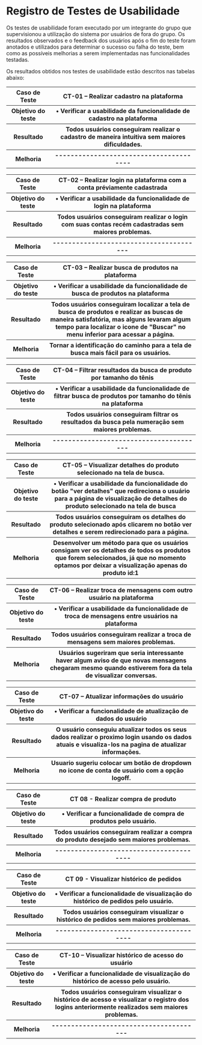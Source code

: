 # Registro de Testes de Usabilidade

Os testes de usabilidade foram executado por um integrante do grupo que supervisionou a utilização do sistema por usuários de fora do grupo. Os resultados observados e o feedback dos usuários após o fim do teste foram anotados e utilizados para determinar o sucesso ou falha do teste, bem como as possíveis melhorias a serem implementadas nas funcionalidades testadas.

Os resultados obtidos nos testes de usabilidade estão descritos nas tabelas abaixo:
  
  <table> 
<tr><th>Caso de Teste </th>
<th>CT-01 – Realizar cadastro na plataforma</th></tr>
<tr><th>Objetivo do teste</th>
  <th>•	Verificar a usabilidade da funcionalidade de cadastro na plataforma</th></tr>
<tr><th>Resultado</th>
  <th>Todos usuários conseguiram realizar o cadastro de maneira intuitiva sem maiores dificuldades.<br>
  </th></tr>
<tr><th>Melhoria</th>	
  <th>---------------------------------------</th></tr>
  </table>

<table> 
<tr><th>Caso de Teste </th>
<th>CT-02 – Realizar login na plataforma com a conta préviamente cadastrada</th></tr>
<tr><th>Objetivo do teste</th>
  <th>•	Verificar a usabilidade da funcionalidade de login na plataforma</th></tr>
<tr><th>Resultado</th>
  <th>Todos usuários conseguiram realizar o login com suas contas recém cadastradas sem maiores problemas.<br>
  </th></tr>
<tr><th>Melhoria</th>	
  <th>---------------------------------------</th></tr>
  </table>

<table> 
<tr><th>Caso de Teste </th>
<th>CT-03 – Realizar busca de produtos na plataforma</th></tr>
<tr><th>Objetivo do teste</th>
  <th>•	Verificar a usabilidade da funcionalidade de busca de produtos na plataforma</th></tr>
<tr><th>Resultado</th>
  <th>Todos usuários conseguiram localizar a tela de busca de produtos e realizar as buscas de maneira satisfatória, mas alguns levaram algum tempo para localizar o icone de "Buscar" no menu inferior para acessar a página.<br>
  </th></tr>
<tr><th>Melhoria</th>	
  <th> Tornar a identificação do caminho para a tela de busca mais fácil para os usuários.</th></tr>
  </table>

<table> 
<tr><th>Caso de Teste </th>
<th>CT-04 – Filtrar resultados da busca de produto por tamanho do tênis</th></tr>
<tr><th>Objetivo do teste</th>
  <th>•	Verificar a usabilidade da funcionalidade de filtrar busca de produtos por tamanho do tênis na plataforma</th></tr>
<tr><th>Resultado</th>
  <th>Todos usuários conseguiram filtrar os resultados da busca pela numeração sem maiores problemas.<br>
  </th></tr>
<tr><th>Melhoria</th>	
  <th>---------------------------------------</th></tr>
  </table>

<table> 
<tr><th>Caso de Teste </th>
<th>CT-05 – Visualizar detalhes do produto selecionado na tela de busca.</th></tr>
<tr><th>Objetivo do teste</th>
  <th>•	Verificar a usabilidade da funcionalidade do botão "ver detalhes" que redireciona o usuário para a página de visualização de detalhes do produto selecionado na tela de busca</th></tr>
<tr><th>Resultado</th>
  <th>Todos usuários conseguiram os detalhes do produto selecionado após clicarem no botão ver detalhes e serem redirecionado para a página.<br>
  </th></tr>
<tr><th>Melhoria</th>	
  <th>Desenvolver um método para que os usuários consigam ver os detalhes de todos os produtos que forem selecionados, já que no momento optamos por deixar a visualização apenas do produto id:1</th></tr>
  </table>
  
  <table> 
<tr><th>Caso de Teste </th>
<th>CT-06 – Realizar troca de mensagens com outro usuário na plataforma</th></tr>
<tr><th>Objetivo do teste</th>
  <th>•	Verificar a usabilidade da funcionalidade de troca de mensagens entre usuários na plataforma</th></tr>
<tr><th>Resultado</th>
  <th>Todos usuários conseguiram realizar a troca de mensagens sem maiores problemas.<br>
  </th></tr>
<tr><th>Melhoria</th>	
  <th> Usuários sugeriram que seria interessante haver algum aviso de que novas mensagens chegaram mesmo quando estiverem fora da tela de visualizar conversas. </th></tr>
  </table>

  <table> 
<tr><th>Caso de Teste </th>
<th>CT-07 – Atualizar informações do usuário</th></tr>
<tr><th>Objetivo do teste</th>
  <th>•	Verificar a funcionalidade de atualização de dados do usuário</th></tr>
<tr><th>Resultado</th>
  <th>O usuário conseguiu atualizar todos os seus dados realizar o proximo login usando os dados atuais e visualiza-los na pagina de atualizar informações.<br>
  </th></tr>
<tr><th>Melhoria</th>	
  <th> Usuario sugeriu colocar um botão de dropdown no icone de conta de usuário com a opção logoff. </th></tr>
  </table>
  
  <table> 
<tr><th>Caso de Teste </th>
<th>CT 08 - Realizar compra de produto</th></tr>
<tr><th>Objetivo do teste</th>
  <th>•	Verificar a funcionalidade de compra de produtos pelo usuário.</th></tr>
<tr><th>Resultado</th>
  <th>Todos usuários conseguiram realizar a compra do produto desejado sem maiores problemas.<br>
  </th></tr>
<tr><th>Melhoria</th>	
  <th>---------------------------------------</th></tr>
  </table>
  
  <table> 
<tr><th>Caso de Teste </th>
<th>CT 09 - Visualizar histórico de pedidos</th></tr>
<tr><th>Objetivo do teste</th>
  <th>• Verificar a funcionalidade de visualização do histórico de pedidos pelo usuário.</th></tr>
<tr><th>Resultado</th>
  <th>Todos usuários conseguiram visualizar o histórico de pedidos sem maiores problemas.<br>
  </th></tr>
<tr><th>Melhoria</th>	
  <th>---------------------------------------</th></tr>
  </table>
  
 <table> 
<tr><th>Caso de Teste </th>
<th>CT-10 – Visualizar histórico de acesso do usuário</th></tr>
<tr><th>Objetivo do teste</th>
  <th>•	Verificar a funcionalidade de visualização do histórico de acesso pelo usuário.</th></tr>
<tr><th>Resultado</th>
  <th>Todos usuários conseguiram visualizar o histórico de acesso e visualizar o registro dos logins anteriormente realizados sem maiores problemas.<br>
  </th></tr>
<tr><th>Melhoria</th>	
  <th>---------------------------------------</th></tr>
  </table>
